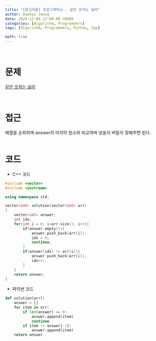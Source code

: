 ```yaml
---
title: "[알고리즘] 프로그래머스 - 같은 숫자는 싫어"
author: Daekyo Jeong
date: 2020-12-09 22:00:00 +0900
categories: [Algorithm, Programmers]
tags: [Algorithm, Programmers, Python, Cpp]

math: true
---
```


<br/>

# **문제**


[같은 숫자는 싫어](https://programmers.co.kr/learn/courses/30/lessons/12906)

<br/>

# **접근**
배열을 순회하며 answer의 마지막 원소와 비교하며 넣을지 버릴지 정해주면 된다.    
<br/>

# **코드**

- C++ 코드

```cpp
#include <vector>
#include <iostream>

using namespace std;

vector<int> solution(vector<int> arr)
{
    vector<int> answer;
    int idx;
    for(int i = 0; i<arr.size(); i++){
        if(answer.empty()){
            answer.push_back(arr[i]);
            idx = 0;
            continue;
        }
        if(answer[idx] != arr[i]){
            answer.push_back(arr[i]);
            idx++;
        }
    }
    return answer;
}
```

- 파이썬 코드   

```py
def solution(arr):
    answer = []
    for item in arr:
        if len(answer) == 0:
            answer.append(item)
            continue
        if item != answer[-1]:
            answer.append(item)
    return answer
```

<br/>

